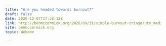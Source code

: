 ```yaml
---
title: "Are you headed towards burnout?"
draft: false
date: 2020-12-07T17:38:12Z
link: http://benmccormick.org/2020/08/31/simple-burnout-triage?utm_medium=RSS&utm_source=hune
site: benmccormick.org
topic: Webdev  

---
```

